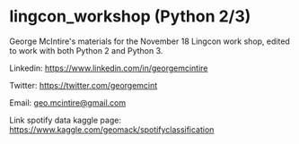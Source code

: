 # lingcon_workshop (Python 2/3)

George McIntire's materials for the November 18 Lingcon work shop, edited to work with both Python 2 and Python 3.

Linkedin: https://www.linkedin.com/in/georgemcintire

Twitter: https://twitter.com/georgemcint

Email: geo.mcintire@gmail.com

Link spotify data kaggle page: https://www.kaggle.com/geomack/spotifyclassification
